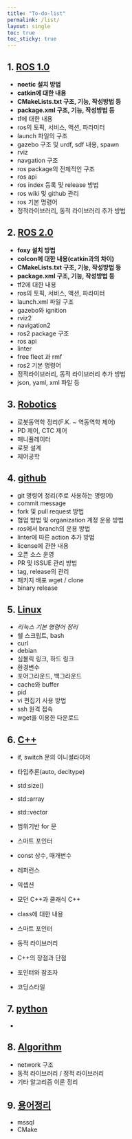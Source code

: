```yaml
---
title: "To-do-list"
permalink: /list/
layout: single
toc: true
toc_sticky: true
---
```


## 1. [ROS 1.0](/categories/#ros-1-0/)
* **noetic 설치 방법**
* **catkin에 대한 내용**
* **CMakeLists.txt 구조, 기능, 작성방법 등**
* **package.xml 구조, 기능, 작성방법 등**
* tf에 대한 내용
* ros의 토픽, 서비스, 액션, 파라미터
* launch 파일의 구조
* gazebo 구조 및 urdf, sdf 내용, spawn
* rviz
* navgation 구조
* ros package의 전체적인 구조
* ros api
* ros index 등록 및 release 방법
* ros wiki 및 github 관리
* ros 기본 명령어
* 정적라이브러리, 동적 라이브러리 추가 방법

## 2. [ROS 2.0](/categories/#ros-2-0/)
* **foxy 설치 방법**
* **colcon에 대한 내용(catkin과의 차이)**
* **CMakeLists.txt 구조, 기능, 작성방법 등**
* **package.xml 구조, 기능, 작성방법 등**
* tf2에 대한 내용
* ros의 토픽, 서비스, 액션, 파라미터
* launch.xml 파일 구조
* gazebo와 ignition
* rviz2
* navigation2
* ros2 package 구조
* ros api
* linter
* free fleet 과 rmf
* ros2 기본 명령어
* 정적라이브러리, 동적 라이브러리 추가 방법
* json, yaml, xml 파일 등

## 3. [Robotics](/categories/#robotics/)
* 로봇동역학 정리(F.K. ~ 역동역학 제어)
* PD 제어, CTC 제어
* 매니퓰레이터
* 로봇 설계
* 제어공학

## 4. [github](/categories/#github/)
* git 명령어 정리(주로 사용하는 명령어)
* commit message
* fork 및 pull request 방법
* 협업 방법 및 organization 계정 운용 방법
* ros에서 branch의 운용 방법
* linter에 따른 action 추가 방법
* license에 관한 내용
* 오픈 소스 운영
* PR 및 ISSUE 관리 방법
* tag, release의 관리
* 패키지 배포 wget / clone
* binary release

## 5. [Linux](/categories/#linux/)
* *리눅스 기본 명령어 정리*
* 쉘 스크립트, bash
* curl
* debian
* 심볼릭 링크, 하드 링크
* 환경변수
* 포어그라운드, 백그라운드
* cache와 buffer
* pid
* vi 편집기 사용 방법
* ssh 원격 접속
* wget을 이용한 다운로드

## 6. [C++](/categories/#c++/)
* if, switch 문의 이니셜라이저
* 타입추론(auto, decltype)
* std:size()
* std::array
* std::vector
* 범위기반 for 문
* 스마트 포인터
* const 상수, 매개변수
* 레퍼런스
* 익셉션


* 모던 C++과 클래식 C++
* class에 대한 내용
* 스마트 포인터
* 동적 라이브러리
* C++의 장점과 단점
* 포인터와 참조자
* 코딩스타일

## 7. [python](/categories/#python/)
* 

## 8. [Algorithm](/categories/#algorithm/)
* network 구조
* 동적 라이브러리 / 정적 라이브러리
* 기타 알고리즘 이론 정리

## 9. [용어정리](/categories/#words/)
* mssql
* CMake